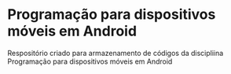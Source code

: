 # Programação para dispositivos móveis em Android
Respositório criado para armazenamento de códigos da discipliina Programação para dispositivos móveis em Android
